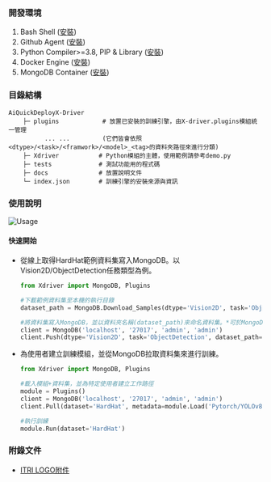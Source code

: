 ### 開發環境
1. Bash Shell ([安裝](https://itsfoss.com/install-bash-on-windows/))
2. Github Agent ([安裝](https://desktop.github.com/))
3. Python Compiler>=3.8, PIP & Library ([安裝](https://github.com/R300-AI/AiQuickDeployX-Driver/blob/main/docs/Python%20Installation.md))
4. Docker Engine ([安裝](https://docs.docker.com/engine/install/))
5. MongoDB Container ([安裝](https://github.com/R300-AI/AiQuickDeployX-Driver/blob/main/docs/MongoDB%20installation.md))
    
### 目錄結構
```
AiQuickDeployX-Driver
    ├─ plugins            # 放置已安裝的訓練引擎，由X-driver.plugins模組統一管理
          ... ...         (它們皆會依照<dtype>/<task>/<framwork>/<model>_<tag>的資料夾路徑來進行分類)
    ├─ Xdriver           # Python模組的主體，使用範例請參考demo.py
    ├─ tests             # 測試功能用的程式碼
    ├─ docs              # 放置說明文件
    └─ index.json        # 訓練引擎的安裝來源與資訊
```

### 使用說明
![Usage](https://github.com/R300-AI/AiQuickDeployX-Driver/assets/140595764/908df835-d7a9-44ab-96ce-ff49c58c4851)


#### 快速開始
* 從線上取得HardHat範例資料集寫入MongoDB。以Vision2D/ObjectDetection任務類型為例。
    ```python
    from Xdriver import MongoDB, Plugins
    
    #下載範例資料集至本機的執行目錄
    dataset_path = MongoDB.Download_Samples(dtype='Vision2D', task='ObjectDetection')
    
    #將資料集寫入MongoDB，並以資料夾名稱(dataset_path)來命名資料集。*可於MongoDB中檢視
    client = MongoDB('localhost', '27017', 'admin', 'admin')
    client.Push(dtype='Vision2D', task='ObjectDetection', dataset_path=dataset_path)
    ```
* 為使用者建立訓練模組，並從MongoDB拉取資料集來進行訓練。
    ```python
    from Xdriver import MongoDB, Plugins
    
    #載入模組+資料集，並為特定使用者建立工作路徑
    module = Plugins()
    client = MongoDB('localhost', '27017', 'admin', 'admin')
    client.Pull(dataset='HardHat', metadata=module.Load('Pytorch/YOLOv8n', username='markov'))

    #執行訓練
    module.Run(dataset='HardHat')
    ```
    
### 附錄文件
* [ITRI LOGO附件](https://github.com/R300-AI/AiQuickDeployX-Driver/tree/main/docs/logo/LOGO)
